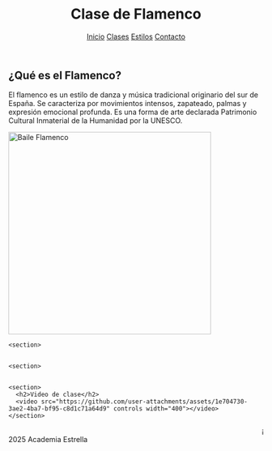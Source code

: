 <html lang="es">
<head>
  <meta charset="UTF-8">
  <link rel="stylesheet" href="css/estilos.css">
</head>
<body>
  <header>
    <h1>Clase de Flamenco</h1>
    <nav>
      <a href="index.html">Inicio</a>
      <a href="clases.html">Clases</a>
      <a href="estilos.html">Estilos</a>
      <a href="contacto.html">Contacto</a>
    </nav>
  </header>

  <main>
    <section>
      <h2>¿Qué es el Flamenco?</h2>
      <p>El flamenco es un estilo de danza y música tradicional originario del sur de España. Se caracteriza por movimientos intensos, zapateado, palmas y expresión emocional profunda. Es una forma de arte declarada Patrimonio Cultural Inmaterial de la Humanidad por la UNESCO.</p>
      <img src="https://njoymagazine.com/wp-content/uploads/2020/11/flamenco-3-edit-2048x1365.jpg" alt="Baile Flamenco" width="400">
    </section>

    <section>
      

    <section>


    <section>
      <h2>Video de clase</h2>
      <video src="https://github.com/user-attachments/assets/1e704730-3ae2-4ba7-bf95-c8d1c71a64d9" controls width="400"></video>
    </section>

  <footer>
    <marquee>¡Ven y vive la pasión del Flamenco con nosotros!</marquee>
     2025 Academia Estrella
  </footer>
